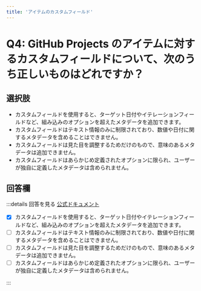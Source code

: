 ```yaml
---
title: 'アイテムのカスタムフィールド'
---
```


# Q4: GitHub Projects のアイテムに対するカスタムフィールドについて、次のうち正しいものはどれですか？

## 選択肢

- カスタムフィールドを使用すると、ターゲット日付やイテレーションフィールドなど、組み込みのオプションを超えたメタデータを追加できます。
- カスタムフィールドはテキスト情報のみに制限されており、数値や日付に関するメタデータを含めることはできません。
- カスタムフィールドは見た目を調整するためだけのもので、意味のあるメタデータは追加できません。
- カスタムフィールドはあらかじめ定義されたオプションに限られ、ユーザーが独自に定義したメタデータは含められません。

## 回答欄

:::details 回答を見る
[公式ドキュメント](https://docs.github.com/ja/issues/planning-and-tracking-with-projects/learning-about-projects/about-projects#adding-metadata-to-your-items)

- [x] カスタムフィールドを使用すると、ターゲット日付やイテレーションフィールドなど、組み込みのオプションを超えたメタデータを追加できます。
- [ ] カスタムフィールドはテキスト情報のみに制限されており、数値や日付に関するメタデータを含めることはできません。
- [ ] カスタムフィールドは見た目を調整するためだけのもので、意味のあるメタデータは追加できません。
- [ ] カスタムフィールドはあらかじめ定義されたオプションに限られ、ユーザーが独自に定義したメタデータは含められません。

:::
